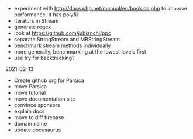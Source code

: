 - experiment with http://docs.php.net/manual/en/book.ds.php to improve performance. It has polyfil
- iterators in Stream
- generate regex
- look at https://github.com/jubianchi/ppc
- separate StringStream and MBStringStream
- benchmark stream methods individually
- more generally, benchmarking at the lowest levels first
- use try for backtracking?


2021-02-13

- Create github org for Parsica
- move Parsica
- move tutorial
- move documentation site
- convince sponsors
- explain docs
- move to diff firebase
- domain name
- update docusaurus

